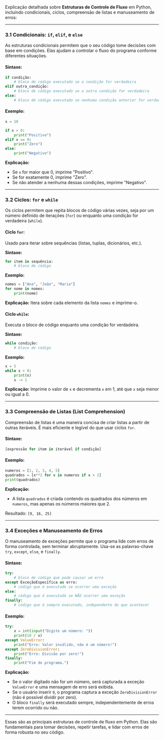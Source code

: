 Explicação detalhada sobre **Estruturas de Controle de Fluxo** em Python, incluindo condicionais, ciclos, compreensão de listas e manuseamento de erros:

---

### **3.1 Condicionais: `if`, `elif`, e `else`**

As estruturas condicionais permitem que o seu código tome decisões com base em condições. Elas ajudam a controlar o fluxo do programa conforme diferentes situações.

#### **Sintaxe:**

```python
if condição:
    # bloco de código executado se a condição for verdadeira
elif outra_condição:
    # bloco de código executado se a outra condição for verdadeira
else:
    # bloco de código executado se nenhuma condição anterior for verdadeira
```

#### **Exemplo:**
```python
x = 10

if x > 0:
    print("Positivo")
elif x == 0:
    print("Zero")
else:
    print("Negativo")
```
**Explicação:**
- Se `x` for maior que 0, imprime "Positivo".
- Se for exatamente 0, imprime "Zero".
- Se não atender a nenhuma dessas condições, imprime "Negativo".

---

### **3.2 Ciclos: `for` e `while`**

Os ciclos permitem que repita blocos de código várias vezes, seja por um número definido de iterações (`for`) ou enquanto uma condição for verdadeira (`while`).

#### **Ciclo `for`:**
Usado para iterar sobre sequências (listas, tuplas, dicionários, etc.).

**Sintaxe:**
```python
for item in sequência:
    # bloco de código
```

**Exemplo:**
```python
nomes = ["Ana", "João", "Maria"]
for nome in nomes:
    print(nome)
```
**Explicação:**
Itera sobre cada elemento da lista `nomes` e imprime-o.

#### **Ciclo `while`:**
Executa o bloco de código enquanto uma condição for verdadeira.

**Sintaxe:**
```python
while condição:
    # bloco de código
```

**Exemplo:**
```python
x = 5
while x > 0:
    print(x)
    x -= 1
```
**Explicação:**
Imprime o valor de `x` e decrementa `x` em 1, até que `x` seja menor ou igual a 0.

---

### **3.3 Compreensão de Listas (List Comprehension)**

Compreensão de listas é uma maneira concisa de criar listas a partir de outras iteráveis. É mais eficiente e legível do que usar ciclos `for`.

#### **Sintaxe:**
```python
[expressão for item in iterável if condição]
```

#### **Exemplo:**
```python
numeros = [1, 2, 3, 4, 5]
quadrados = [x**2 for x in numeros if x > 2]
print(quadrados)
```
**Explicação:**
- A lista `quadrados` é criada contendo os quadrados dos números em `numeros`, mas apenas os números maiores que 2.

Resultado: `[9, 16, 25]`

---

### **3.4 Exceções e Manuseamento de Erros**

O manuseamento de exceções permite que o programa lide com erros de forma controlada, sem terminar abruptamente. Usa-se as palavras-chave `try`, `except`, `else`, e `finally`.

#### **Sintaxe:**
```python
try:
    # bloco de código que pode causar um erro
except ExceçãoEspecífica as erro:
    # código que é executado se ocorrer uma exceção
else:
    # código que é executado se NÃO ocorrer uma exceção
finally:
    # código que é sempre executado, independente do que acontecer
```

#### **Exemplo:**
```python
try:
    x = int(input("Digite um número: "))
    print(10 / x)
except ValueError:
    print("Erro: Valor inválido, não é um número!")
except ZeroDivisionError:
    print("Erro: Divisão por zero!")
finally:
    print("Fim do programa.")
```

**Explicação:**
- Se o valor digitado não for um número, será capturada a exceção `ValueError` e uma mensagem de erro será exibida.
- Se o usuário inserir `0`, o programa captura a exceção `ZeroDivisionError` (não é possível dividir por zero).
- O bloco `finally` será executado sempre, independentemente de erros terem ocorrido ou não.

---

Essas são as principais estruturas de controle de fluxo em Python. Elas são fundamentais para tomar decisões, repetir tarefas, e lidar com erros de forma robusta no seu código.
